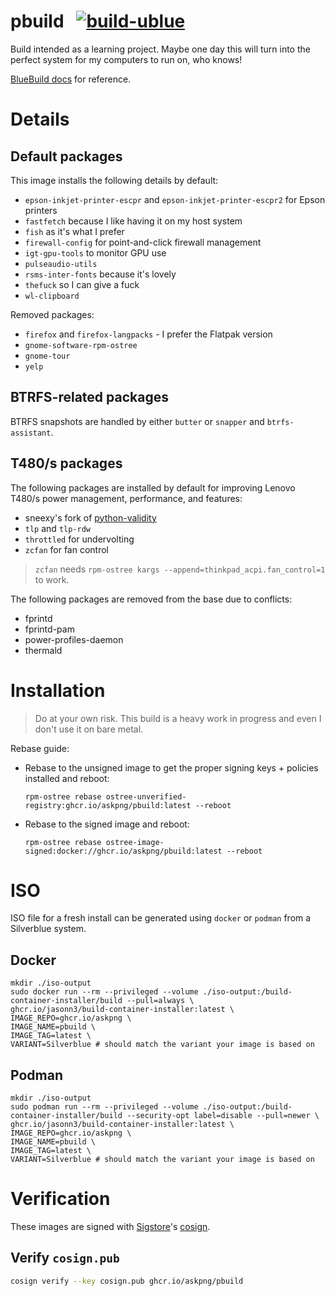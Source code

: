 # pbuild &nbsp; [![build-ublue](https://github.com/askpng/pbuild/actions/workflows/build.yml/badge.svg)](https://github.com/askpng/pbuild/actions/workflows/build.yml)

Build intended as a learning project. Maybe one day this will turn into the perfect system for my computers to run on, who knows!

[BlueBuild docs](https://blue-build.org/how-to/setup/) for reference.

# Details
## Default packages
This image installs the following details by default:
- `epson-inkjet-printer-escpr` and `epson-inkjet-printer-escpr2` for Epson printers
- `fastfetch` because I like having it on my host system
- `fish` as it's what I prefer
- `firewall-config` for point-and-click firewall management
- `igt-gpu-tools` to monitor GPU use
- `pulseaudio-utils`
- `rsms-inter-fonts` because it's lovely
- `thefuck` so I can give a fuck
- `wl-clipboard`

Removed packages:
- `firefox` and `firefox-langpacks` - I prefer the Flatpak version
- `gnome-software-rpm-ostree`
- `gnome-tour`
- `yelp`
## BTRFS-related packages
BTRFS snapshots are handled by either `butter` or `snapper` and `btrfs-assistant`.
## T480/s packages
The following packages are installed by default for improving Lenovo T480/s power management, performance, and features:
- sneexy's fork of [python-validity](https://copr.fedorainfracloud.org/coprs/sneexy/python-validity/)
- `tlp` and `tlp-rdw`
- `throttled` for undervolting
- `zcfan` for fan control

> `zcfan` needs `rpm-ostree kargs --append=thinkpad_acpi.fan_control=1` to work.

The following packages are removed from the base due to conflicts:
- fprintd
- fprintd-pam
- power-profiles-daemon
- thermald

# Installation

> Do at your own risk. This build is a heavy work in progress and even I don't use it on bare metal.

Rebase guide:

- Rebase to the unsigned image to get the proper signing keys + policies installed and reboot:
  ```
  rpm-ostree rebase ostree-unverified-registry:ghcr.io/askpng/pbuild:latest --reboot
  ```
- Rebase to the signed image and reboot:
  ```
  rpm-ostree rebase ostree-image-signed:docker://ghcr.io/askpng/pbuild:latest --reboot
  ```
# ISO

ISO file for a fresh install can be generated using `docker` or `podman` from a Silverblue system.

## Docker
```
mkdir ./iso-output
sudo docker run --rm --privileged --volume ./iso-output:/build-container-installer/build --pull=always \
ghcr.io/jasonn3/build-container-installer:latest \
IMAGE_REPO=ghcr.io/askpng \
IMAGE_NAME=pbuild \
IMAGE_TAG=latest \
VARIANT=Silverblue # should match the variant your image is based on
```
## Podman
```
mkdir ./iso-output
sudo podman run --rm --privileged --volume ./iso-output:/build-container-installer/build --security-opt label=disable --pull=newer \
ghcr.io/jasonn3/build-container-installer:latest \
IMAGE_REPO=ghcr.io/askpng \
IMAGE_NAME=pbuild \
IMAGE_TAG=latest \
VARIANT=Silverblue # should match the variant your image is based on
```

# Verification

These images are signed with [Sigstore](https://www.sigstore.dev/)'s [cosign](https://github.com/sigstore/cosign).

## Verify `cosign.pub`

```bash
cosign verify --key cosign.pub ghcr.io/askpng/pbuild
```
